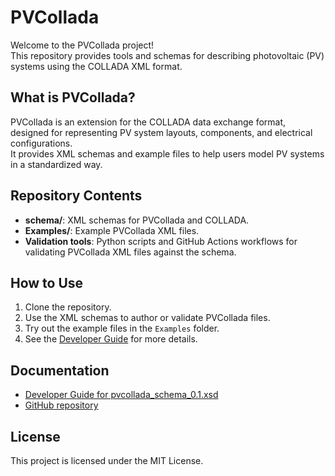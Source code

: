 # PVCollada

Welcome to the PVCollada project!  
This repository provides tools and schemas for describing photovoltaic (PV) systems using the COLLADA XML format.

## What is PVCollada?

PVCollada is an extension for the COLLADA data exchange format, designed for representing PV system layouts, components, and electrical configurations.  
It provides XML schemas and example files to help users model PV systems in a standardized way.

## Repository Contents

- **schema/**: XML schemas for PVCollada and COLLADA.
- **Examples/**: Example PVCollada XML files.
- **Validation tools**: Python scripts and GitHub Actions workflows for validating PVCollada XML files against the schema.

## How to Use

1. Clone the repository.
2. Use the XML schemas to author or validate PVCollada files.
3. Try out the example files in the `Examples` folder.
4. See the [Developer Guide](DEVELOPER_GUIDE_pvcollada_schema_0.1.xsd.md) for more details.

## Documentation

- [Developer Guide for pvcollada_schema_0.1.xsd](DEVELOPER_GUIDE_pvcollada_schema_0.1.xsd.md)
- [GitHub repository](https://github.com/pvlib/pvcollada)

## License

This project is licensed under the MIT License.
